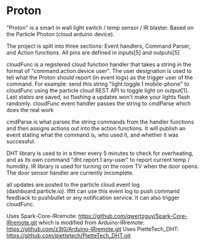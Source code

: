 # Proton
"Proton" is a smart in wall light switch / temp sensor / IR blaster. Based on the Particle Photon (cloud arduino device).

The project is split into three sections:
Event handlers, Command Parser, and Action functions.
All pins are defined in inputs[5] and outputs[5]

cloudFunc is a registered cloud function handler that takes a string in the format of "command.action.device user". The user designation is used to tell what the Proton should report (in event logs) as the trigger user of the command. For example: send this string "light.toggle.1 mobile-phone" to cloudFunc using the particle cloud REST API to toggle light on output[1]. Last states are saved, so flashing a updates won't make your lights flash randomly. cloudFunc event handler passes the string to cmdParse which does the real work

cmdParse is what parses the string commands from the handler functions and then assigns actions out into the action functions. It will publish an event stating what the command is, who used it, and whether it was successful.

DHT library is used to in a timer every 5 minutes to check for overheating, and as its own command "dht.report.1 any-user" to report current temp / humidity. IR library is used for turning on the room TV when the door opens. The door sensor handler are currently incomplete.

all updates are posted to the particle cloud event log (dashboard.particle.io). Ifttt can use this event log to push command feedback to pushbullet or any notification service. It can also trigger cloudFunc.

Uses Spark-Core-IRremote: https://github.com/qwertzguy/Spark-Core-IRremote.git
which is modified from Arduino-IRremote: https://github.com/z3t0/Arduino-IRremote.git
Uses PietteTech_DHT: https://github.com/piettetech/PietteTech_DHT.git
